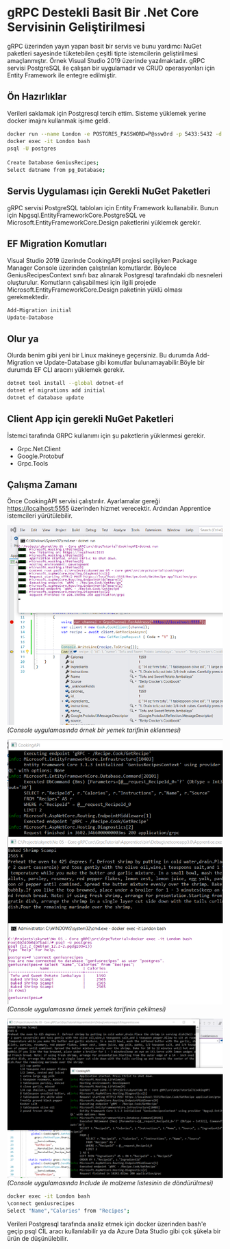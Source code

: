 # gRPC Destekli Basit Bir .Net Core Servisinin Geliştirilmesi

gRPC üzerinden yayın yapan basit bir servis ve bunu yardımcı NuGet paketleri sayesinde tüketebilen çeşitli tipte istemcilerin geliştirilmesi amaçlanmıştır. Örnek Visual Studio 2019 üzerinde yazılmaktadır. gRPC servisi PostgreSQL ile çalışan bir uygulamadır ve CRUD operasyonları için Entity Framework ile entegre edilmiştir.

## Ön Hazırlıklar

Verileri saklamak için Postgresql tercih ettim. Sisteme yüklemek yerine docker imajını kullanmak işime geldi.

```bash
docker run --name London -e POSTGRES_PASSWORD=P@ssw0rd -p 5433:5432 -d postgres
docker exec -it London bash
psql -U postgres

Create Database GeniusRecipes;
Select datname from pg_Database;
```

## Servis Uygulaması için Gerekli NuGet Paketleri

gRPC servisi PostgreSQL tabloları için Entity Framework kullanabilir. Bunun için Npgsql.EntityFrameworkCore.PostgreSQL ve
Microsoft.EntityFrameworkCore.Design paketlerini yüklemek gerekir.

## EF Migration Komutları

Visual Studio 2019 üzerinde CookingAPI projesi seçiliyken Package Manager Console üzerinden çalıştırılan komutlardır. Böylece GeniusRecipesContext sınıfı baz alınarak Postgresql tarafındaki db nesneleri oluşturulur. Komutların çalışabilmesi için ilgili projede Microsoft.EntityFrameworkCore.Design paketinin yüklü olması gerekmektedir.

```bash
Add-Migration initial
Update-Database
```

## Olur ya

Olurda benim gibi yeni bir Linux makineye geçersiniz. Bu durumda Add-Migration ve Update-Database gibi komutlar bulunamayabilir.Böyle bir durumda EF CLI aracını yüklemek gerekir.

```bash
dotnet tool install --global dotnet-ef
dotnet ef migrations add initial
dotnet ef database update
```

## Client App için gerekli NuGet Paketleri

İstemci tarafında GRPC kullanımı için şu paketlerin yüklenmesi gerekir.

- Grpc.Net.Client
- Google.Protobuf
- Grpc.Tools

## Çalışma Zamanı

Önce CookingAPI servisi çalıştırılır. Ayarlamalar gereği <https://localhost:5555> üzerinden hizmet verecektir. Ardından Apprentice istemcileri yürütülebilir.

![screenshot_1.png](./assets/screenshot_1.png)
_(Console uygulamasında örnek bir yemek tarifinin eklenmesi)_

![screenshot_2.png](./assets/screenshot_2.png)
_(Console uygulamasına örnek yemek tarifinin çekilmesi)_

![screenshot_3.png](./assets/screenshot_3.png)
_(Console uygulamasında Include ile malzeme listesinin de döndürülmesi)_

```bash
docker exec -it London bash
\connect geniusrecipes
Select "Name","Calories" from "Recipes";
```

Verileri Postgresql tarafında analiz etmek için docker üzerinden bash'e geçip psql CIL aracı kullanılabilir ya da Azure Data Studio gibi çok şükela bir ürün de düşünülebilir.

